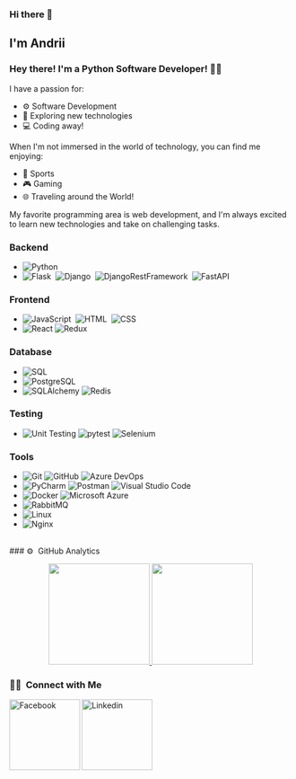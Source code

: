 ### Hi there 👋

##  I'm Andrii 

### Hey there! I'm a Python Software Developer! 👨‍💻

I have a passion for:
- ⚙️ Software Development
- 🚀 Exploring new technologies
- 💻 Coding away!

When I'm not immersed in the world of technology, you can find me enjoying:
- 🏐 Sports
- 🎮 Gaming
- 🌐 Traveling around the World!

My favorite programming area is web development, and I'm always excited to learn new technologies and take on challenging tasks.

### Backend
- ![Python](https://img.shields.io/badge/-Python-222222?style=flat&logo=python)
- ![Flask](https://img.shields.io/badge/-Flask-222222?style=flat&logo=flask)&nbsp; ![Django](https://img.shields.io/badge/-Django-222222?style=flat&logo=django&logoColor=0b593c)&nbsp;
![DjangoRestFramework](https://img.shields.io/badge/-DjangoRestFramework-222222?style=flat&logo=django&logoColor=0b593c)&nbsp;
  ![FastAPI](https://img.shields.io/badge/-FastAPI-222222?style=flat&logo=fastapi&logoColor=0c6b47)

### Frontend
- ![JavaScript](https://img.shields.io/badge/-JavaScript-222222?style=flat&logo=javascript)&nbsp;
  ![HTML](https://img.shields.io/badge/-HTML-222222?style=flat&logo=HTML5)&nbsp;
  ![CSS](https://img.shields.io/badge/-CSS-222222?style=flat&logo=CSS3&logoColor=1572B6)&nbsp;
- ![React](https://img.shields.io/badge/-React-222222?style=flat&logo=react)
  ![Redux](https://img.shields.io/badge/-Redux-222222?style=flat&logo=redux)


### Database
- ![SQL](https://img.shields.io/badge/-SQL-222222?style=flat&logo=sql)
- ![PostgreSQL](https://img.shields.io/badge/-PostgreSQL-222222?style=flat&logo=postgresql)
- ![SQLAlchemy](https://img.shields.io/badge/-SQLAlchemy-222222?style=flat&logo=sqlalchemy)
  ![Redis](https://img.shields.io/badge/-Redis-222222?style=flat&logo=redis)

### Testing
- ![Unit Testing](https://img.shields.io/badge/-Unit%20Testing-222222?style=flat&logo=unittest&logoColor=32CD32)
  ![pytest](https://img.shields.io/badge/-pytest-222222?style=flat&logo=pytest)
  ![Selenium](https://img.shields.io/badge/-Selenium-222222?style=flat&logo=selenium)

### Tools
- ![Git](https://img.shields.io/badge/-Git-222222?style=flat&logo=git)
  ![GitHub](https://img.shields.io/badge/-GitHub-222222?style=flat&logo=github)
  ![Azure DevOps](https://img.shields.io/badge/-Azure%20DevOps-222222?style=flat&logo=azure-devops)
- ![PyCharm](https://img.shields.io/badge/-PyCharm-222222?style=flat&logo=pycharm)
  ![Postman](https://img.shields.io/badge/-Postman-222222?style=flat&logo=postman)
  ![Visual Studio Code](https://img.shields.io/badge/-Visual%20Studio%20Code-222222?style=flat&logo=visual-studio-code&logoColor=007ACC)
- ![Docker](https://img.shields.io/badge/-Docker-222222?style=flat&logo=docker)
  ![Microsoft Azure](https://img.shields.io/badge/-Microsoft%20Azure-222222?style=flat&logo=microsoft-azure&logoColor=0089D6)
- ![RabbitMQ](https://img.shields.io/badge/-RabbitMQ-222222?style=flat&logo=rabbitmq)
- ![Linux](https://img.shields.io/badge/-Linux-222222?style=flat&logo=linux)
- ![Nginx](https://img.shields.io/badge/-Nginx-222222?style=flat&logo=nginx&logoColor=0c6b47)

<br />
### ⚙️ &nbsp;GitHub Analytics

<p align="center">
<a href="https://github.com/Lap-DevOps">
  <img height="180em" src="https://github-readme-stats-eight-theta.vercel.app/api?username=Lap-DevOps&show_icons=true&theme=algolia&include_all_commits=true&count_private=true"/>
  <img height="180em" src="https://github-readme-stats-eight-theta.vercel.app/api/top-langs/?username=Lap-DevOps&layout=compact&langs_count=8&theme=algolia"/>
</a>
</p>

### 🤝🏻 &nbsp;Connect with Me

[<img align="left" alt="Facebook" width="126px" src="https://img.shields.io/badge/Facebook-1877F2?style=flat&logo=facebook&logoColor=white" />](https://www.facebook.com/profile.php?id=100005632441627)
[<img align="left" alt="Linkedin" width="126px" src="https://img.shields.io/badge/Linkedin-0077B5?style=flat&logo=linkedin&logoColor=white" />](https://www.linkedin.com/in/andrii-levin-720074b5/)




<!--
**Lap-DevOps/Lap-DevOps** is a ✨ _special_ ✨ repository because its `README.md` (this file) appears on your GitHub profile.

Here are some ideas to get you started:

- 🔭 I’m currently working on ...
- 🌱 I’m currently learning ...
- 👯 I’m looking to collaborate on ...
- 🤔 I’m looking for help with ...
- 💬 Ask me about ...
- 📫 How to reach me: ...
- 😄 Pronouns: ...
- ⚡ Fun fact: ...
-->
